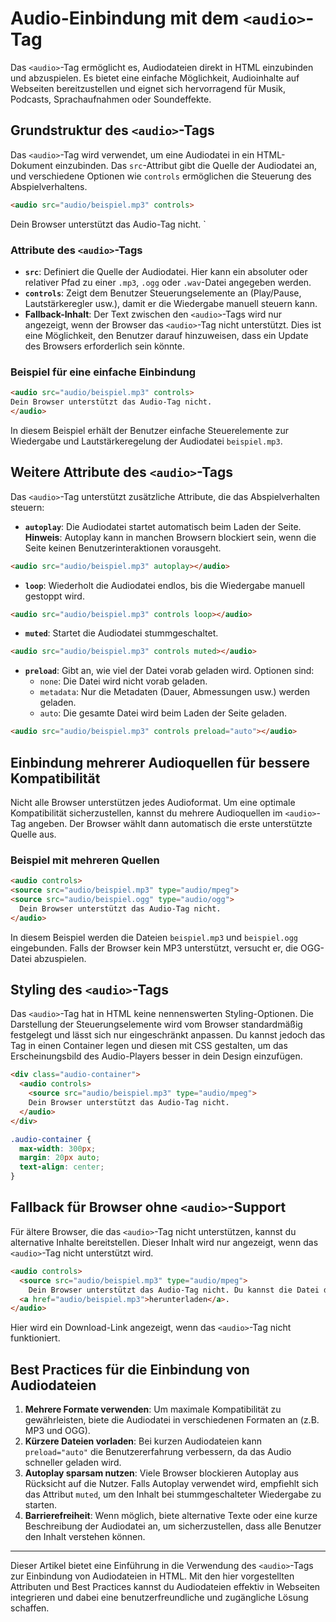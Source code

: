# Audio-Einbindung mit dem `<audio>`-Tag

Das `<audio>`-Tag ermöglicht es, Audiodateien direkt in HTML einzubinden und abzuspielen. Es bietet eine einfache Möglichkeit, Audioinhalte auf Webseiten bereitzustellen und eignet sich hervorragend für Musik, Podcasts, Sprachaufnahmen oder Soundeffekte.

## Grundstruktur des `<audio>`-Tags

Das `<audio>`-Tag wird verwendet, um eine Audiodatei in ein HTML-Dokument einzubinden. Das `src`-Attribut gibt die Quelle der Audiodatei an, und verschiedene Optionen wie `controls` ermöglichen die Steuerung des Abspielverhaltens.
```html
<audio src="audio/beispiel.mp3" controls>
```
Dein Browser unterstützt das Audio-Tag nicht. </audio>`
### Attribute des `<audio>`-Tags
- **`src`**: Definiert die Quelle der Audiodatei. Hier kann ein absoluter oder relativer Pfad zu einer `.mp3`, `.ogg` oder `.wav`-Datei angegeben werden.
- **`controls`**: Zeigt dem Benutzer Steuerungselemente an (Play/Pause, Lautstärkeregler usw.), damit er die Wiedergabe manuell steuern kann.
- **Fallback-Inhalt**: Der Text zwischen den `<audio>`-Tags wird nur angezeigt, wenn der Browser das `<audio>`-Tag nicht unterstützt. Dies ist eine Möglichkeit, den Benutzer darauf hinzuweisen, dass ein Update des Browsers erforderlich sein könnte.
### Beispiel für eine einfache Einbindung
```html
<audio src="audio/beispiel.mp3" controls>
Dein Browser unterstützt das Audio-Tag nicht. 
</audio>
```
In diesem Beispiel erhält der Benutzer einfache Steuerelemente zur Wiedergabe und Lautstärkeregelung der Audiodatei `beispiel.mp3`.
## Weitere Attribute des `<audio>`-Tags
Das `<audio>`-Tag unterstützt zusätzliche Attribute, die das Abspielverhalten steuern:
- **`autoplay`**: Die Audiodatei startet automatisch beim Laden der Seite. **Hinweis**: Autoplay kann in manchen Browsern blockiert sein, wenn die Seite keinen Benutzerinteraktionen vorausgeht.
```html
<audio src="audio/beispiel.mp3" autoplay></audio>
```
- **`loop`**: Wiederholt die Audiodatei endlos, bis die Wiedergabe manuell gestoppt wird.
```html
<audio src="audio/beispiel.mp3" controls loop></audio>
```
- **`muted`**: Startet die Audiodatei stummgeschaltet.
```html
<audio src="audio/beispiel.mp3" controls muted></audio>
```
- **`preload`**: Gibt an, wie viel der Datei vorab geladen wird. Optionen sind:
    - `none`: Die Datei wird nicht vorab geladen.
    - `metadata`: Nur die Metadaten (Dauer, Abmessungen usw.) werden geladen.
    - `auto`: Die gesamte Datei wird beim Laden der Seite geladen.
```html
<audio src="audio/beispiel.mp3" controls preload="auto"></audio>
```
## Einbindung mehrerer Audioquellen für bessere Kompatibilität

Nicht alle Browser unterstützen jedes Audioformat. Um eine optimale Kompatibilität sicherzustellen, kannst du mehrere Audioquellen im `<audio>`-Tag angeben. Der Browser wählt dann automatisch die erste unterstützte Quelle aus.
### Beispiel mit mehreren Quellen
```html
<audio controls>
<source src="audio/beispiel.mp3" type="audio/mpeg">
<source src="audio/beispiel.ogg" type="audio/ogg">
  Dein Browser unterstützt das Audio-Tag nicht.
</audio>
```
In diesem Beispiel werden die Dateien `beispiel.mp3` und `beispiel.ogg` eingebunden. Falls der Browser kein MP3 unterstützt, versucht er, die OGG-Datei abzuspielen.
## Styling des `<audio>`-Tags
Das `<audio>`-Tag hat in HTML keine nennenswerten Styling-Optionen. Die Darstellung der Steuerungselemente wird vom Browser standardmäßig festgelegt und lässt sich nur eingeschränkt anpassen. Du kannst jedoch das Tag in einen Container legen und diesen mit CSS gestalten, um das Erscheinungsbild des Audio-Players besser in dein Design einzufügen.
```html
<div class="audio-container">
  <audio controls>
    <source src="audio/beispiel.mp3" type="audio/mpeg">
    Dein Browser unterstützt das Audio-Tag nicht.
  </audio>
</div>
```
```css
.audio-container {
  max-width: 300px;
  margin: 20px auto;
  text-align: center;
}
```
## Fallback für Browser ohne `<audio>`-Support
Für ältere Browser, die das `<audio>`-Tag nicht unterstützen, kannst du alternative Inhalte bereitstellen. Dieser Inhalt wird nur angezeigt, wenn das `<audio>`-Tag nicht unterstützt wird.
```html
<audio controls>
  <source src="audio/beispiel.mp3" type="audio/mpeg">
    Dein Browser unterstützt das Audio-Tag nicht. Du kannst die Datei direkt
  <a href="audio/beispiel.mp3">herunterladen</a>.
</audio>
```
Hier wird ein Download-Link angezeigt, wenn das `<audio>`-Tag nicht funktioniert.
## Best Practices für die Einbindung von Audiodateien
1. **Mehrere Formate verwenden**: Um maximale Kompatibilität zu gewährleisten, biete die Audiodatei in verschiedenen Formaten an (z.B. MP3 und OGG).
2. **Kürzere Dateien vorladen**: Bei kurzen Audiodateien kann `preload="auto"` die Benutzererfahrung verbessern, da das Audio schneller geladen wird.
3. **Autoplay sparsam nutzen**: Viele Browser blockieren Autoplay aus Rücksicht auf die Nutzer. Falls Autoplay verwendet wird, empfiehlt sich das Attribut `muted`, um den Inhalt bei stummgeschalteter Wiedergabe zu starten.
4. **Barrierefreiheit**: Wenn möglich, biete alternative Texte oder eine kurze Beschreibung der Audiodatei an, um sicherzustellen, dass alle Benutzer den Inhalt verstehen können.

---

Dieser Artikel bietet eine Einführung in die Verwendung des `<audio>`-Tags zur Einbindung von Audiodateien in HTML. Mit den hier vorgestellten Attributen und Best Practices kannst du Audiodateien effektiv in Webseiten integrieren und dabei eine benutzerfreundliche und zugängliche Lösung schaffen.